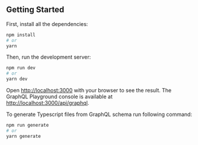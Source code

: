## Getting Started

First, install all the dependencies:

```bash
npm install
# or
yarn
```

Then, run the development server:

```bash
npm run dev
# or
yarn dev
```

Open [http://localhost:3000](http://localhost:3000) with your browser to see the result.
The GraphQL Playground console is available at [http://localhost:3000/api/graphql](http://localhost:3000/api/graphql).

To generate Typescript files from GraphQL schema run following command:

```bash
npm run generate
# or
yarn generate
```
